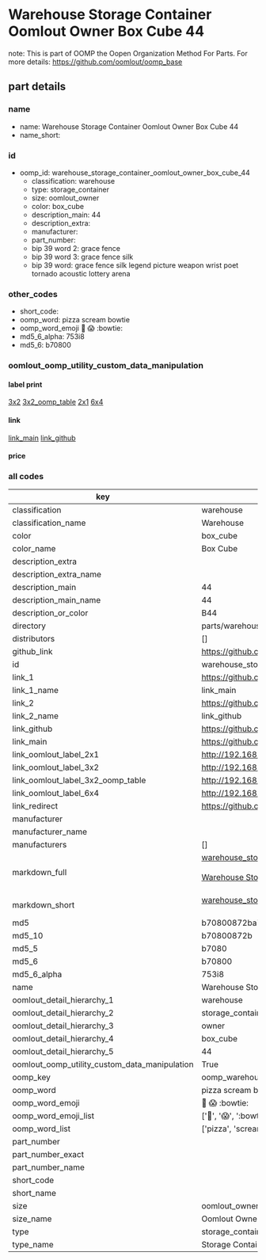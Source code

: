 # Warehouse Storage Container Oomlout Owner Box Cube 44  

note: This is part of OOMP the Oopen Organization Method For Parts. For more details: https://github.com/oomlout/oomp_base

##  part details
  







### name
* name: Warehouse Storage Container Oomlout Owner Box Cube 44
* name_short: 
### id
* oomp_id: warehouse_storage_container_oomlout_owner_box_cube_44
  * classification: warehouse
  * type: storage_container
  * size: oomlout_owner
  * color: box_cube
  * description_main: 44
  * description_extra: 
  * manufacturer: 
  * part_number: 
  * bip 39 word 2: grace fence
  * bip 39 word 3: grace fence silk
  * bip 39 word: grace fence silk legend picture weapon wrist poet tornado acoustic lottery arena

### other_codes
* short_code: 
* oomp_word: pizza scream bowtie
* oomp_word_emoji :pizza: :scream: :bowtie:
* md5_6_alpha: 753i8
* md5_6: b70800






### oomlout_oomp_utility_custom_data_manipulation
#### label print
[3x2](http://192.168.1.245:1112/?label=oomp%20753i8)
[3x2_oomp_table](http://192.168.1.108:1112/?label=oomp%20753i8)
[2x1](http://192.168.1.242:1112/?label=oomp%20753i8)
[6x4](http://192.168.1.55:1112/?label=oomp%20753i8)    

#### link

[link_main](https://github.com/oomlout/oomlout_oomp_version_1_messy/tree/main/parts/warehouse_storage_container_oomlout_owner_box_cube_44) [link_github](https://github.com/oomlout/oomlout_oomp_version_1_messy/tree/main/parts/warehouse_storage_container_oomlout_owner_box_cube_44)                             

#### price







### all codes 
| key | value |  
| --- | --- |  
| classification | warehouse |  
| classification_name | Warehouse |  
| color | box_cube |  
| color_name | Box Cube |  
| description_extra |  |  
| description_extra_name |  |  
| description_main | 44 |  
| description_main_name | 44 |  
| description_or_color | B44 |  
| directory | parts/warehouse_storage_container_oomlout_owner_box_cube_44 |  
| distributors | [] |  
| github_link | https://github.com/oomlout/oomlout_oomp_part_src/tree/main/parts/warehouse_storage_container_oomlout_owner_box_cube_44 |  
| id | warehouse_storage_container_oomlout_owner_box_cube_44 |  
| link_1 | https://github.com/oomlout/oomlout_oomp_version_1_messy/tree/main/parts/warehouse_storage_container_oomlout_owner_box_cube_44 |  
| link_1_name | link_main |  
| link_2 | https://github.com/oomlout/oomlout_oomp_version_1_messy/tree/main/parts/warehouse_storage_container_oomlout_owner_box_cube_44 |  
| link_2_name | link_github |  
| link_github | https://github.com/oomlout/oomlout_oomp_version_1_messy/tree/main/parts/warehouse_storage_container_oomlout_owner_box_cube_44 |  
| link_main | https://github.com/oomlout/oomlout_oomp_version_1_messy/tree/main/parts/warehouse_storage_container_oomlout_owner_box_cube_44 |  
| link_oomlout_label_2x1 | http://192.168.1.242:1112/?label=oomp%20753i8 |  
| link_oomlout_label_3x2 | http://192.168.1.245:1112/?label=oomp%20753i8 |  
| link_oomlout_label_3x2_oomp_table | http://192.168.1.108:1112/?label=oomp%20753i8 |  
| link_oomlout_label_6x4 | http://192.168.1.55:1112/?label=oomp%20753i8 |  
| link_redirect | https://github.com/oomlout/oomlout_oomp_version_1_messy/tree/main/parts/warehouse_storage_container_oomlout_owner_box_cube_44 |  
| manufacturer |  |  
| manufacturer_name |  |  
| manufacturers | [] |  
| markdown_full | [warehouse_storage_container_oomlout_owner_box_cube_44](none)<br>[](none)<br>[Warehouse Storage Container Oomlout Owner Box Cube 44](none)<br><br> |  
| markdown_short | [warehouse_storage_container_oomlout_owner_box_cube_44](none)<br><br> |  
| md5 | b70800872ba73fcfe15227f99115432b |  
| md5_10 | b70800872b |  
| md5_5 | b7080 |  
| md5_6 | b70800 |  
| md5_6_alpha | 753i8 |  
| name | Warehouse Storage Container Oomlout Owner Box Cube 44 |  
| oomlout_detail_hierarchy_1 | warehouse |  
| oomlout_detail_hierarchy_2 | storage_container |  
| oomlout_detail_hierarchy_3 | owner |  
| oomlout_detail_hierarchy_4 | box_cube |  
| oomlout_detail_hierarchy_5 | 44 |  
| oomlout_oomp_utility_custom_data_manipulation | True |  
| oomp_key | oomp_warehouse_storage_container_oomlout_owner_box_cube_44 |  
| oomp_word | pizza scream bowtie |  
| oomp_word_emoji | :pizza: :scream: :bowtie: |  
| oomp_word_emoji_list | [':pizza:', ':scream:', ':bowtie:'] |  
| oomp_word_list | ['pizza', 'scream', 'bowtie'] |  
| part_number |  |  
| part_number_exact |  |  
| part_number_name |  |  
| short_code |  |  
| short_name |  |  
| size | oomlout_owner |  
| size_name | Oomlout Owner |  
| type | storage_container |  
| type_name | Storage Container |  
